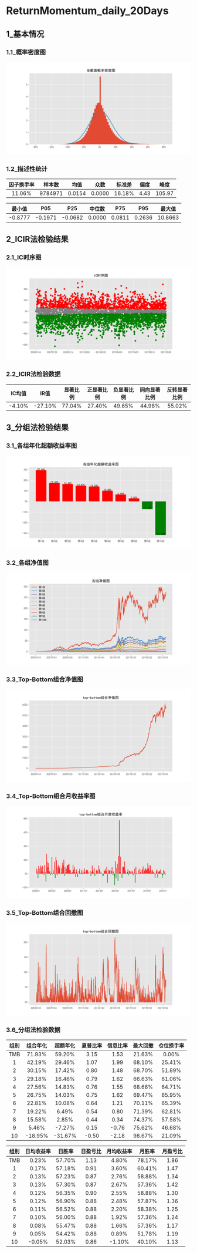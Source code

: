 ﻿# ReturnMomentum_daily_20Days

## 1_基本情况

### 1.1_概率密度图

![avatar](images/describe_PDF.png)

### 1.2_描述性统计

|因子换手率|样本数|均值|众数|标准差|偏度|峰度|
|:-:|:-:|:-:|:-:|:-:|:-:|:-:|
|11.06%|9784971|0.0154|0.0000|16.18%|4.43|105.97|

|最小值|P05|P25|中位数|P75|P95|最大值|
|:-:|:-:|:-:|:-:|:-:|:-:|:-:|
|-0.8777|-0.1971|-0.0682|0.0000|0.0811|0.2636|10.8663|

## 2_ICIR法检验结果

### 2.1_IC时序图

![avatar](images/IC_ICTimeSeries.png)

### 2.2_ICIR法检验数据

|IC均值|IR值|显著比例|正显著比例|负显著比例|同向显著比例|反转显著比例|
|:-:|:-:|:-:|:-:|:-:|:-:|:-:|
|-4.10%|-27.10%|77.04%|27.40%|49.65%|44.98%|55.02%|

## 3_分组法检验结果

### 3.1_各组年化超额收益率图

![avatar](images/groups_figureExcessRet.png)

### 3.2_各组净值图

![avatar](images/groups_figureNevDaily.png)

### 3.3_Top-Bottom组合净值图

![avatar](images/groups_figureTMBNevDaily.png)

### 3.4_Top-Bottom组合月收益率图

![avatar](images/groups_figureTMBRetMonthly.png)

### 3.5_Top-Bottom组合回撤图

![avatar](images/groups_figureTMBDrawDown.png)

### 3.6_分组法检验数据

|组别|组合年化|超额年化|夏普比率|信息比率|最大回撤|仓位换手率|
|:-:|:-:|:-:|:-:|:-:|:-:|:-:|
|TMB|71.93%|59.20%|3.15|1.53|21.63%|0.00%|
|1|42.19%|29.46%|1.07|1.99|68.10%|25.41%|
|2|30.15%|17.42%|0.80|1.48|68.70%|51.89%|
|3|29.18%|16.46%|0.79|1.62|66.63%|61.06%|
|4|27.56%|14.83%|0.76|1.55|68.66%|64.71%|
|5|26.75%|14.03%|0.75|1.62|69.47%|65.95%|
|6|22.81%|10.08%|0.64|1.21|70.11%|65.39%|
|7|19.22%|6.49%|0.54|0.80|71.39%|62.81%|
|8|15.58%|2.85%|0.44|0.34|74.37%|57.58%|
|9|5.46%|-7.27%|0.15|-0.76|75.62%|46.68%|
|10|-18.95%|-31.67%|-0.50|-2.18|98.67%|21.09%|

|组别|日均收益率|日胜率|日盈亏比|月均收益率|月胜率|月盈亏比|
|:-:|:-:|:-:|:-:|:-:|:-:|:-:|
|TMB|0.23%|57.70%|1.13|4.80%|78.17%|1.86|
|1|0.17%|57.18%|0.91|3.60%|60.41%|1.47|
|2|0.13%|57.23%|0.87|2.76%|58.88%|1.34|
|3|0.13%|57.30%|0.87|2.67%|57.36%|1.42|
|4|0.12%|56.35%|0.90|2.55%|58.88%|1.30|
|5|0.12%|56.90%|0.88|2.48%|57.87%|1.36|
|6|0.11%|56.52%|0.88|2.20%|58.38%|1.25|
|7|0.10%|56.00%|0.88|1.92%|57.36%|1.24|
|8|0.08%|55.47%|0.88|1.66%|57.36%|1.17|
|9|0.05%|54.42%|0.88|0.89%|51.78%|1.19|
|10|-0.05%|52.03%|0.86|-1.10%|40.10%|1.13|
